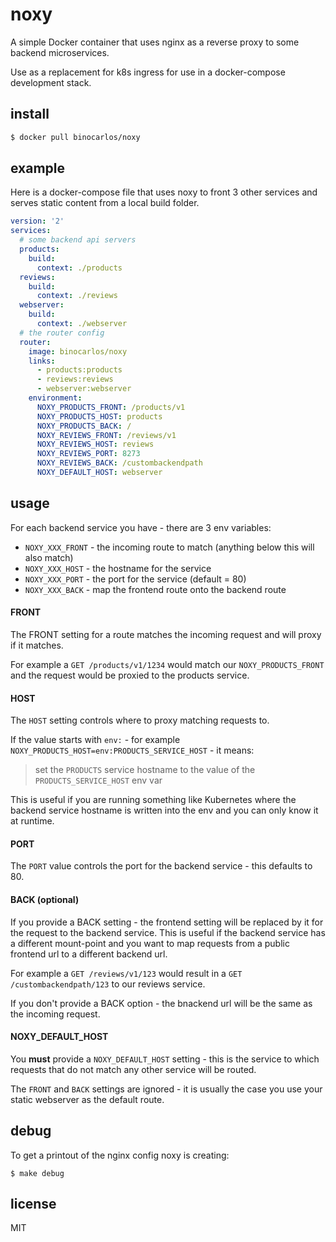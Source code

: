 # noxy

A simple Docker container that uses nginx as a reverse proxy to some backend microservices.

Use as a replacement for k8s ingress for use in a docker-compose development stack.

## install

```bash
$ docker pull binocarlos/noxy
```

## example

Here is a docker-compose file that uses noxy to front 3 other services and serves static content from a local build folder.

```yaml
version: '2'
services:
  # some backend api servers
  products:
    build:
      context: ./products
  reviews:
    build:
      context: ./reviews
  webserver:
    build:
      context: ./webserver
  # the router config
  router:
    image: binocarlos/noxy
    links:
      - products:products
      - reviews:reviews
      - webserver:webserver
    environment:
      NOXY_PRODUCTS_FRONT: /products/v1
      NOXY_PRODUCTS_HOST: products
      NOXY_PRODUCTS_BACK: /
      NOXY_REVIEWS_FRONT: /reviews/v1
      NOXY_REVIEWS_HOST: reviews
      NOXY_REVIEWS_PORT: 8273
      NOXY_REVIEWS_BACK: /custombackendpath
      NOXY_DEFAULT_HOST: webserver
```

## usage

For each backend service you have - there are 3 env variables:
 
 * `NOXY_XXX_FRONT` - the incoming route to match (anything below this will also match)
 * `NOXY_XXX_HOST` - the hostname for the service
 * `NOXY_XXX_PORT` - the port for the service (default = 80)
 * `NOXY_XXX_BACK` - map the frontend route onto the backend route

#### FRONT

The FRONT setting for a route matches the incoming request and will proxy if it matches.

For example a `GET /products/v1/1234` would match our `NOXY_PRODUCTS_FRONT` and the request would be proxied to the products service.

#### HOST

The `HOST` setting controls where to proxy matching requests to.

If the value starts with `env:` - for example `NOXY_PRODUCTS_HOST=env:PRODUCTS_SERVICE_HOST` - it means:

> set the `PRODUCTS` service hostname to the value of the `PRODUCTS_SERVICE_HOST` env var

This is useful if you are running something like Kubernetes where the backend service hostname is written into the env and you can only know it at runtime.

#### PORT

The `PORT` value controls the port for the backend service - this defaults to 80.

#### BACK (optional)

If you provide a BACK setting - the frontend setting will be replaced by it for the request to the backend service.  This is useful if the backend service has a different mount-point and you want to map requests from a public frontend url to a different backend url.

For example a `GET /reviews/v1/123` would result in a `GET /custombackendpath/123` to our reviews service.

If you don't provide a BACK option - the bnackend url will be the same as the incoming request.

#### NOXY_DEFAULT_HOST

You **must** provide a `NOXY_DEFAULT_HOST` setting - this is the service to which requests that do not match any other service will be routed.

The `FRONT` and `BACK` settings are ignored - it is usually the case you use your static webserver as the default route.


## debug

To get a printout of the nginx config noxy is creating:

```
$ make debug
```

## license

MIT